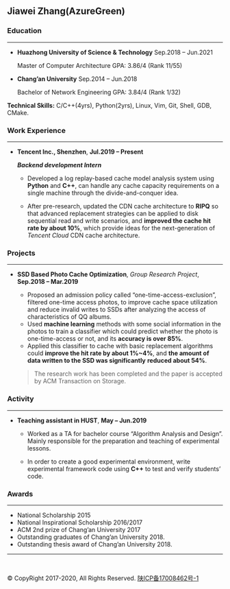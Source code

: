 ## Jiawei Zhang(AzureGreen)

### Education

---

- **Huazhong University of Science & Technology**   Sep.2018 – Jun.2021

  Master of Computer Architecture   GPA: 3.86/4 (Rank 11/55)  

- **Chang’an University**   Sep.2014 – Jun.2018  

  Bachelor of Network Engineering  GPA: 3.84/4 (Rank 1/32)  

**Technical Skills:** C/C++(4yrs), Python(2yrs), Linux, Vim, Git, Shell, GDB, CMake.  

### Work Experience

---

- **Tencent Inc., Shenzhen**,   **Jul.2019 – Present**

  ***Backend development Intern***

  - Developed a log replay-based cache model analysis system using **Python** and **C++**, can handle any cache capacity requirements on a single machine through the divide-and-conquer idea.

  - After pre-research, updated the CDN cache architecture to **RIPQ** so that advanced replacement strategies can be applied to disk sequential read and write scenarios, and **improved the cache hit rate by about 10%**, which provide ideas for the next-generation of *Tencent Cloud* CDN cache architecture.

### Projects

---

- **SSD Based Photo Cache Optimization**, *Group Research Project*,   **Sep.2018 – Mar.2019**

  - Proposed an admission policy called “one-time-access-exclusion”, filtered one-time access photos, to improve cache space utilization and reduce invalid writes to SSDs after analyzing the access of characteristics of QQ albums.
  - Used **machine learning** methods with some social information in the photos to train a classifier which could predict whether the photo is one-time-access or not, and its **accuracy is over 85%**.
  - Applied this classifier to cache with basic replacement algorithms could **improve the hit rate by about 1%~4%**,  and **the amount of data written to the SSD was significantly** **reduced about 54%**.

  > The research work has been completed and the paper is accepted by ACM Transaction on Storage.

### Activity

---

- **Teaching assistant in HUST**,   **May – Jun.2019**

  - Worked as a TA for bachelor course “Algorithm Analysis and Design”. Mainly responsible for the preparation and teaching of experimental lessons.

  - In order to create a good experimental environment, write experimental framework code using **C++** to test and verify students’ code.

### Awards

---

- National Scholarship 2015
- National Inspirational Scholarship   2016/2017
- ACM 2nd prize of Chang’an University 2017
- Outstanding graduates of Chang’an University 2018.
- Outstanding thesis award of Chang’an University 2018.

---

<br/>

© CopyRight 2017-2020, All Rights Reserved. [陕ICP备17008462号-1](http://www.beian.miit.gov.cn)

